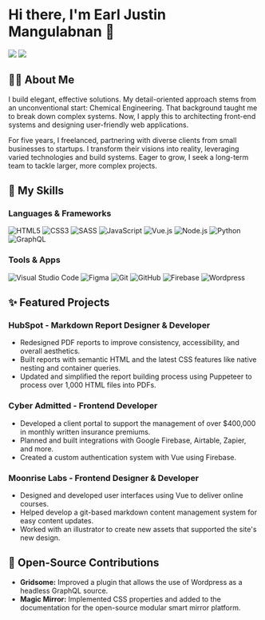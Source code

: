 # Hi there, I'm Earl Justin Mangulabnan 👋

<a href="https://www.linkedin.com/in/earljustin/" target="_blank"><img src="https://img.shields.io/badge/LinkedIn-0077B5?style=for-the-badge&logo=linkedin&logoColor=white" /></a>
<a href="mailto:contact@earljman.dev"><img src="https://img.shields.io/badge/Email-D14836?style=for-the-badge&logo=gmail&logoColor=white" /></a>

## 👨‍💻 About Me

I build elegant, effective solutions. My detail-oriented approach stems from an unconventional start: Chemical Engineering. That background taught me to break down complex systems. Now, I apply this to architecting front-end systems and designing user-friendly web applications.

For five years, I freelanced, partnering with diverse clients from small businesses to startups. I transform their visions into reality, leveraging varied technologies and build systems. Eager to grow, I seek a long-term team to tackle larger, more complex projects.

## 🚀 My Skills

### Languages & Frameworks
![HTML5](https://img.shields.io/badge/html5-%23E34F26.svg?style=for-the-badge&logo=html5&logoColor=white)
![CSS3](https://img.shields.io/badge/css3-%231572B6.svg?style=for-the-badge&logo=css3&logoColor=white)
![SASS](https://img.shields.io/badge/SASS-hotpink.svg?style=for-the-badge&logo=SASS&logoColor=white)
![JavaScript](https://img.shields.io/badge/javascript-%23323330.svg?style=for-the-badge&logo=javascript&logoColor=%23F7DF1E)
![Vue.js](https://img.shields.io/badge/vuejs-%2335495e.svg?style=for-the-badge&logo=vuedotjs&logoColor=%234FC08D)
![Node.js](https://img.shields.io/badge/node.js-6DA55F?style=for-the-badge&logo=node.js&logoColor=white)
![Python](https://img.shields.io/badge/python-3670A0?style=for-the-badge&logo=python&logoColor=ffdd54)
![GraphQL](https://img.shields.io/badge/GraphQL-E10098?style=for-the-badge&logo=graphql&logoColor=white)

### Tools & Apps
![Visual Studio Code](https://img.shields.io/badge/VS%20Code-0078d7.svg?style=for-the-badge&logo=visual-studio-code&logoColor=white)
![Figma](https://img.shields.io/badge/figma-%23F24E1E.svg?style=for-the-badge&logo=figma&logoColor=white)
![Git](https://img.shields.io/badge/git-%23F05033.svg?style=for-the-badge&logo=git&logoColor=white)
![GitHub](https://img.shields.io/badge/github-%23121011.svg?style=for-the-badge&logo=github&logoColor=white)
![Firebase](https://img.shields.io/badge/Firebase-039BE5?style=for-the-badge&logo=Firebase&logoColor=white)
![Wordpress](https://img.shields.io/badge/Wordpress-21759B?style=for-the-badge&logo=wordpress&logoColor=white)

## ✨ Featured Projects

### HubSpot - Markdown Report Designer & Developer
* Redesigned PDF reports to improve consistency, accessibility, and overall aesthetics.
* Built reports with semantic HTML and the latest CSS features like native nesting and container queries.
* Updated and simplified the report building process using Puppeteer to process over 1,000 HTML files into PDFs.

### Cyber Admitted - Frontend Developer
* Developed a client portal to support the management of over $400,000 in monthly written insurance premiums.
* Planned and built integrations with Google Firebase, Airtable, Zapier, and more.
* Created a custom authentication system with Vue using Firebase.

### Moonrise Labs - Frontend Designer & Developer
* Designed and developed user interfaces using Vue to deliver online courses.
* Helped develop a git-based markdown content management system for easy content updates.
* Worked with an illustrator to create new assets that supported the site's new design.

## 🌱 Open-Source Contributions

* **Gridsome:** Improved a plugin that allows the use of Wordpress as a headless GraphQL source.
* **Magic Mirror:** Implemented CSS properties and added to the documentation for the open-source modular smart mirror platform.

